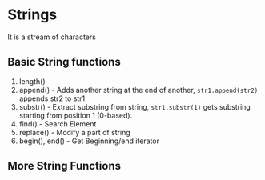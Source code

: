 # Strings

It is a stream of characters

## Basic String functions

1. length()
1. append() - Adds another string at the end of another,
    ```str1.append(str2)```
    appends str2 to str1
1. substr() - Extract substring from string, ``` str1.substr(1) ``` gets substring starting from position 1 (0-based).
1. find() - Search Element
1. replace() - Modify a part of string
1. begin(), end() - Get Beginning/end iterator


## More String Functions
